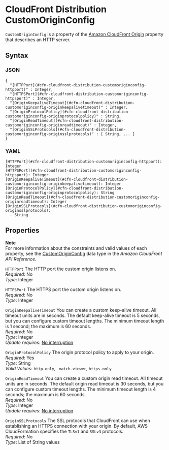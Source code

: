 # CloudFront Distribution CustomOriginConfig<a name="aws-properties-cloudfront-distribution-customoriginconfig"></a>

`CustomOriginConfig` is a property of the [Amazon CloudFront Origin](aws-properties-cloudfront-distribution-origin.md) property that describes an HTTP server\.

## Syntax<a name="w2922ab1c21c10c52c14c33b5"></a>

### JSON<a name="aws-properties-cloudfront-distribution-customoriginconfig-syntax.json"></a>

```
{
  "[HTTPPort](#cfn-cloudfront-distribution-customoriginconfig-httpport)" : Integer,
  "[HTTPSPort](#cfn-cloudfront-distribution-customoriginconfig-httpsport)" : Integer,
  "[OriginKeepaliveTimeout](#cfn-cloudfront-distribution-customoriginconfig-originkeepalivetimeout)" : Integer,
  "[OriginProtocolPolicy](#cfn-cloudfront-distribution-customoriginconfig-originprotocolpolicy)" : String,
  "[OriginReadTimeout](#cfn-cloudfront-distribution-customoriginconfig-originreadtimeout)" : Integer,
  "[OriginSSLProtocols](#cfn-cloudfront-distribution-customoriginconfig-originsslprotocols)" : [ String, ... ]
}
```

### YAML<a name="aws-properties-cloudfront-distribution-customoriginconfig-syntax.yaml"></a>

```
[HTTPPort](#cfn-cloudfront-distribution-customoriginconfig-httpport): Integer
[HTTPSPort](#cfn-cloudfront-distribution-customoriginconfig-httpsport): Integer
[OriginKeepaliveTimeout](#cfn-cloudfront-distribution-customoriginconfig-originkeepalivetimeout): Integer
[OriginProtocolPolicy](#cfn-cloudfront-distribution-customoriginconfig-originprotocolpolicy): String
[OriginReadTimeout](#cfn-cloudfront-distribution-customoriginconfig-originreadtimeout): Integer
[OriginSSLProtocols](#cfn-cloudfront-distribution-customoriginconfig-originsslprotocols):
  - String
```

## Properties<a name="w2922ab1c21c10c52c14c33b7"></a>

**Note**  
For more information about the constraints and valid values of each property, see the [CustomOriginConfig](https://docs.aws.amazon.com/cloudfront/latest/APIReference/API_CustomOriginConfig.html) data type in the *Amazon CloudFront API Reference*\.

`HTTPPort`  <a name="cfn-cloudfront-distribution-customoriginconfig-httpport"></a>
The HTTP port the custom origin listens on\.  
*Required*: No  
*Type*: Integer

`HTTPSPort`  <a name="cfn-cloudfront-distribution-customoriginconfig-httpsport"></a>
The HTTPS port the custom origin listens on\.  
*Required*: No  
*Type*: Integer

`OriginKeepaliveTimeout`  <a name="cfn-cloudfront-distribution-customoriginconfig-originkeepalivetimeout"></a>
You can create a custom keep\-alive timeout\. All timeout units are in seconds\. The default keep\-alive timeout is 5 seconds, but you can configure custom timeout lengths\. The minimum timeout length is 1 second; the maximum is 60 seconds\.  
 *Required*: No  
 *Type*: Integer  
 *Update requires*: [No interruption](using-cfn-updating-stacks-update-behaviors.md#update-no-interrupt) 

`OriginProtocolPolicy`  <a name="cfn-cloudfront-distribution-customoriginconfig-originprotocolpolicy"></a>
The origin protocol policy to apply to your origin\.  
*Required*: Yes  
*Type*: String  
*Valid Values*: `http-only`, ` match-viewer`, `https-only`

`OriginReadTimeout`  <a name="cfn-cloudfront-distribution-customoriginconfig-originreadtimeout"></a>
You can create a custom origin read timeout\. All timeout units are in seconds\. The default origin read timeout is 30 seconds, but you can configure custom timeout lengths\. The minimum timeout length is 4 seconds; the maximum is 60 seconds\.  
 *Required*: No  
 *Type*: Integer  
 *Update requires*: [No interruption](using-cfn-updating-stacks-update-behaviors.md#update-no-interrupt) 

`OriginSSLProtocols`  <a name="cfn-cloudfront-distribution-customoriginconfig-originsslprotocols"></a>
The SSL protocols that CloudFront can use when establishing an HTTPS connection with your origin\. By default, AWS CloudFormation specifies the `TLSv1` and `SSLv3` protocols\.  
*Required*: No  
*Type*: List of String values